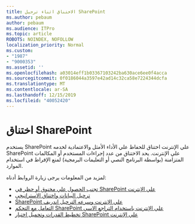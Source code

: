 ```yaml
---
title: الاختناق اثناء ترحيل SharePoint
ms.author: pebaum
author: pebaum
ms.audience: ITPro
ms.topic: article
ROBOTS: NOINDEX, NOFOLLOW
localization_priority: Normal
ms.custom:
- "1987"
- "9000353"
ms.assetid: ''
ms.openlocfilehash: a03014eff1b03367103242ba630ace6ee0f4acca
ms.sourcegitcommit: 0f0186044a3597e42ad14c32ca58e7224344dcfa
ms.translationtype: MT
ms.contentlocale: ar-SA
ms.lasthandoff: 12/15/2019
ms.locfileid: "40052420"
---
```

# <a name="sharepoint-throttling"></a>اختناق SharePoint

يستخدم SharePoint علي الإنترنت اختناق للحفاظ علي الأداء الأمثل والاعتمادية لخدمه SharePoint علي الإنترنت. يحد الاختناق من عدد إجراءات المستخدم أو المكالمات المتزامنة (بواسطة البرنامج النصي أو التعليمات البرمجية) لمنع الإفراط في استخدام الموارد.

لمزيد من المعلومات يرجى زيارة الروابط أدناه:

- [تجنب الحصول علي مخنوق أو حظر في SharePoint علي الإنترنت](https://docs.microsoft.com/sharepoint/dev/general-development/how-to-avoid-getting-throttled-or-blocked-in-sharepoint-online)
- [ترحيل البيانات واختناق الاستراتيجي](https://blogs.technet.microsoft.com/sposupport/2017/08/12/data-migration-and-spo-service-throttling/)
- [SharePoint علي الإنترنت وسرعه الترحيل اندريف](https://docs.microsoft.com/sharepointmigration/sharepoint-online-and-onedrive-migration-speed)
- [التعامل مع التحكم SharePoint علي الإنترنت باستخدام التراجع الاسي](https://docs.microsoft.com/sharepoint/dev/solution-guidance/handle-sharepoint-online-throttling-by-using-exponential-back-off)
- [تخطيط القدرات وتحميل اختبار SharePoint علي الإنترنت](https://support.office.com/article/Capacity-planning-and-load-testing-SharePoint-Online-c932bd9b-fb9a-47ab-a330-6979d03688c0)